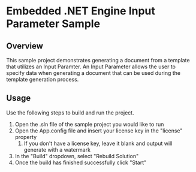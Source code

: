 # Embedded .NET Engine Input Parameter Sample

## Overview
This sample project demonstrates generating a document from a template that utilizes an Input Paramter.  An Input Parameter allows the user to specify data when generating a document that can be used during the template generation process.

## Usage
Use the following steps to build and run the project.

1. Open the .sln file of the sample project you would like to run
2. Open the App.config file and insert your license key in the "license" property
    1. If you don't have a license key, leave it blank and output will generate with a watermark
3. In the "Build" dropdown, select "Rebuild Solution"
4. Once the build has finished successfully click "Start"
